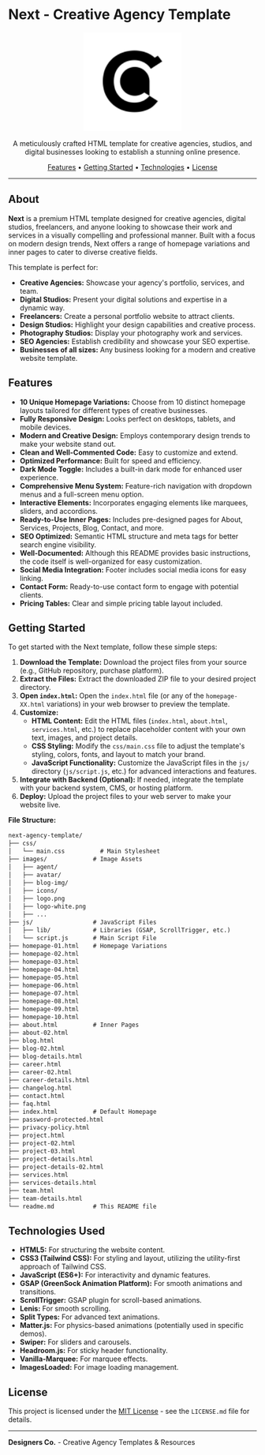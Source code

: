 # Next - Creative Agency Template

<p align="center">
  <a href="#"><img src="images/logo.png" alt="Next Logo" width="200"></a>
</p>

<p align="center">
  A meticulously crafted HTML template for creative agencies, studios, and digital businesses looking to establish a stunning online presence.
</p>

<p align="center">
  <a href="#features">Features</a> •
  <a href="#getting-started">Getting Started</a> •
  <a href="#technologies-used">Technologies</a> •
  <a href="#license">License</a>
</p>

---

## About

**Next** is a premium HTML template designed for creative agencies, digital studios, freelancers, and anyone looking to showcase their work and services in a visually compelling and professional manner. Built with a focus on modern design trends, Next offers a range of homepage variations and inner pages to cater to diverse creative fields.

This template is perfect for:

* **Creative Agencies:**  Showcase your agency's portfolio, services, and team.
* **Digital Studios:**  Present your digital solutions and expertise in a dynamic way.
* **Freelancers:** Create a personal portfolio website to attract clients.
* **Design Studios:** Highlight your design capabilities and creative process.
* **Photography Studios:** Display your photography work and services.
* **SEO Agencies:**  Establish credibility and showcase your SEO expertise.
* **Businesses of all sizes:**  Any business looking for a modern and creative website template.

## Features

* **10 Unique Homepage Variations:** Choose from 10 distinct homepage layouts tailored for different types of creative businesses.
* **Fully Responsive Design:**  Looks perfect on desktops, tablets, and mobile devices.
* **Modern and Creative Design:**  Employs contemporary design trends to make your website stand out.
* **Clean and Well-Commented Code:**  Easy to customize and extend.
* **Optimized Performance:**  Built for speed and efficiency.
* **Dark Mode Toggle:**  Includes a built-in dark mode for enhanced user experience.
* **Comprehensive Menu System:**  Feature-rich navigation with dropdown menus and a full-screen menu option.
* **Interactive Elements:**  Incorporates engaging elements like marquees, sliders, and accordions.
* **Ready-to-Use Inner Pages:** Includes pre-designed pages for About, Services, Projects, Blog, Contact, and more.
* **SEO Optimized:**  Semantic HTML structure and meta tags for better search engine visibility.
* **Well-Documented:**  Although this README provides basic instructions, the code itself is well-organized for easy customization.
* **Social Media Integration:** Footer includes social media icons for easy linking.
* **Contact Form:**  Ready-to-use contact form to engage with potential clients.
* **Pricing Tables:**  Clear and simple pricing table layout included.

## Getting Started

To get started with the Next template, follow these simple steps:

1.  **Download the Template:** Download the project files from your source (e.g., GitHub repository, purchase platform).
2.  **Extract the Files:** Extract the downloaded ZIP file to your desired project directory.
3.  **Open `index.html`:** Open the `index.html` file (or any of the `homepage-XX.html` variations) in your web browser to preview the template.
4.  **Customize:**
    *   **HTML Content:** Edit the HTML files (`index.html`, `about.html`, `services.html`, etc.) to replace placeholder content with your own text, images, and project details.
    *   **CSS Styling:** Modify the `css/main.css` file to adjust the template's styling, colors, fonts, and layout to match your brand.
    *   **JavaScript Functionality:**  Customize the JavaScript files in the `js/` directory (`js/script.js`, etc.) for advanced interactions and features.
5.  **Integrate with Backend (Optional):** If needed, integrate the template with your backend system, CMS, or hosting platform.
6.  **Deploy:** Upload the project files to your web server to make your website live.

**File Structure:**

```
next-agency-template/
├── css/
│   └── main.css          # Main Stylesheet
├── images/             # Image Assets
│   ├── agent/
│   ├── avatar/
│   ├── blog-img/
│   ├── icons/
│   ├── logo.png
│   ├── logo-white.png
│   ├── ...
├── js/                 # JavaScript Files
│   ├── lib/            # Libraries (GSAP, ScrollTrigger, etc.)
│   └── script.js       # Main Script File
├── homepage-01.html    # Homepage Variations
├── homepage-02.html
├── homepage-03.html
├── homepage-04.html
├── homepage-05.html
├── homepage-06.html
├── homepage-07.html
├── homepage-08.html
├── homepage-09.html
├── homepage-10.html
├── about.html          # Inner Pages
├── about-02.html
├── blog.html
├── blog-02.html
├── blog-details.html
├── career.html
├── career-02.html
├── career-details.html
├── changelog.html
├── contact.html
├── faq.html
├── index.html          # Default Homepage
├── password-protected.html
├── privacy-policy.html
├── project.html
├── project-02.html
├── project-03.html
├── project-details.html
├── project-details-02.html
├── services.html
├── services-details.html
├── team.html
├── team-details.html
└── readme.md           # This README file

```

## Technologies Used

* **HTML5:**  For structuring the website content.
* **CSS3 (Tailwind CSS):** For styling and layout, utilizing the utility-first approach of Tailwind CSS.
* **JavaScript (ES6+):** For interactivity and dynamic features.
* **GSAP (GreenSock Animation Platform):** For smooth animations and transitions.
* **ScrollTrigger:** GSAP plugin for scroll-based animations.
* **Lenis:** For smooth scrolling.
* **Split Types:** For advanced text animations.
* **Matter.js:** For physics-based animations (potentially used in specific demos).
* **Swiper:** For sliders and carousels.
* **Headroom.js:** For sticky header functionality.
* **Vanilla-Marquee:** For marquee effects.
* **ImagesLoaded:** For image loading management.

## License

This project is licensed under the [MIT License](LICENSE) - see the `LICENSE.md` file for details.

---

**Designers Co.** - Creative Agency Templates & Resources
